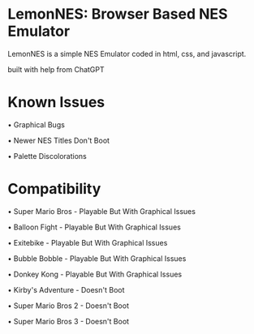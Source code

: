 # LemonNES: Browser Based NES Emulator
LemonNES is a simple NES Emulator coded in html, css, and javascript. 

built with help from ChatGPT

# Known Issues

• Graphical Bugs

• Newer NES Titles Don't Boot

• Palette Discolorations

# Compatibility

• Super Mario Bros - Playable But With Graphical Issues

• Balloon Fight - Playable But With Graphical Issues

• Exitebike - Playable But With Graphical Issues

• Bubble Bobble - Playable But With Graphical Issues

• Donkey Kong - Playable But With Graphical Issues

• Kirby's Adventure - Doesn't Boot

• Super Mario Bros 2 - Doesn't Boot

• Super Mario Bros 3 - Doesn't Boot
